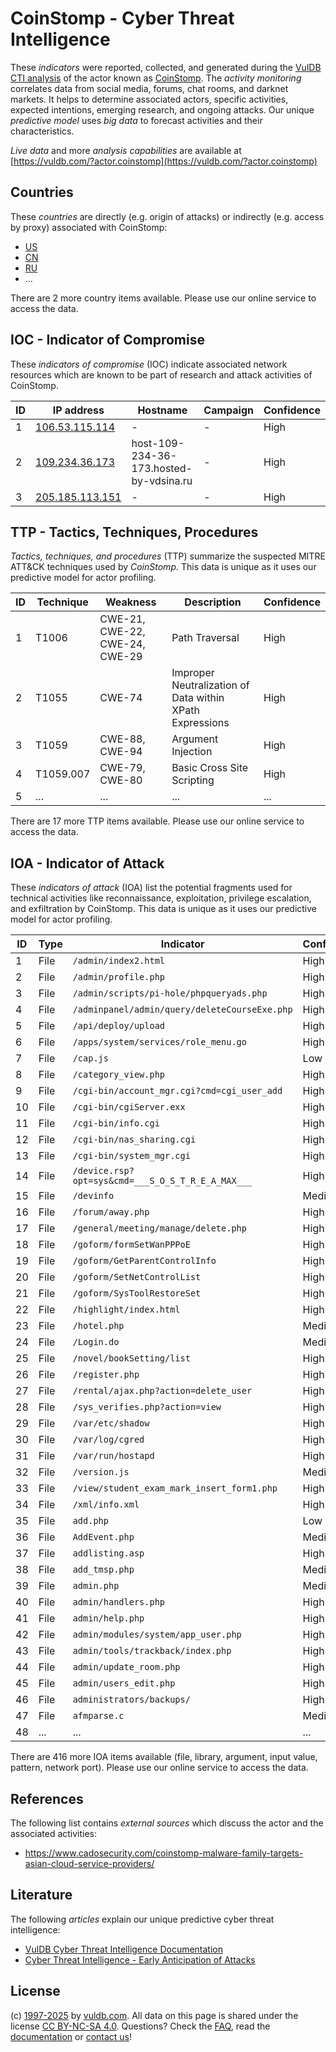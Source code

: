 # CoinStomp - Cyber Threat Intelligence

These _indicators_ were reported, collected, and generated during the [VulDB CTI analysis](https://vuldb.com/?kb.cti) of the actor known as [CoinStomp](https://vuldb.com/?actor.coinstomp). The _activity monitoring_ correlates data from social media, forums, chat rooms, and darknet markets. It helps to determine associated actors, specific activities, expected intentions, emerging research, and ongoing attacks. Our unique _predictive model_ uses _big data_ to forecast activities and their characteristics.

_Live data_ and more _analysis capabilities_ are available at [https://vuldb.com/?actor.coinstomp](https://vuldb.com/?actor.coinstomp)

## Countries

These _countries_ are directly (e.g. origin of attacks) or indirectly (e.g. access by proxy) associated with CoinStomp:

* [US](https://vuldb.com/?country.us)
* [CN](https://vuldb.com/?country.cn)
* [RU](https://vuldb.com/?country.ru)
* ...

There are 2 more country items available. Please use our online service to access the data.

## IOC - Indicator of Compromise

These _indicators of compromise_ (IOC) indicate associated network resources which are known to be part of research and attack activities of CoinStomp.

ID | IP address | Hostname | Campaign | Confidence
-- | ---------- | -------- | -------- | ----------
1 | [106.53.115.114](https://vuldb.com/?ip.106.53.115.114) | - | - | High
2 | [109.234.36.173](https://vuldb.com/?ip.109.234.36.173) | host-109-234-36-173.hosted-by-vdsina.ru | - | High
3 | [205.185.113.151](https://vuldb.com/?ip.205.185.113.151) | - | - | High

## TTP - Tactics, Techniques, Procedures

_Tactics, techniques, and procedures_ (TTP) summarize the suspected MITRE ATT&CK techniques used by _CoinStomp_. This data is unique as it uses our predictive model for actor profiling.

ID | Technique | Weakness | Description | Confidence
-- | --------- | -------- | ----------- | ----------
1 | T1006 | CWE-21, CWE-22, CWE-24, CWE-29 | Path Traversal | High
2 | T1055 | CWE-74 | Improper Neutralization of Data within XPath Expressions | High
3 | T1059 | CWE-88, CWE-94 | Argument Injection | High
4 | T1059.007 | CWE-79, CWE-80 | Basic Cross Site Scripting | High
5 | ... | ... | ... | ...

There are 17 more TTP items available. Please use our online service to access the data.

## IOA - Indicator of Attack

These _indicators of attack_ (IOA) list the potential fragments used for technical activities like reconnaissance, exploitation, privilege escalation, and exfiltration by CoinStomp. This data is unique as it uses our predictive model for actor profiling.

ID | Type | Indicator | Confidence
-- | ---- | --------- | ----------
1 | File | `/admin/index2.html` | High
2 | File | `/admin/profile.php` | High
3 | File | `/admin/scripts/pi-hole/phpqueryads.php` | High
4 | File | `/adminpanel/admin/query/deleteCourseExe.php` | High
5 | File | `/api/deploy/upload` | High
6 | File | `/apps/system/services/role_menu.go` | High
7 | File | `/cap.js` | Low
8 | File | `/category_view.php` | High
9 | File | `/cgi-bin/account_mgr.cgi?cmd=cgi_user_add` | High
10 | File | `/cgi-bin/cgiServer.exx` | High
11 | File | `/cgi-bin/info.cgi` | High
12 | File | `/cgi-bin/nas_sharing.cgi` | High
13 | File | `/cgi-bin/system_mgr.cgi` | High
14 | File | `/device.rsp?opt=sys&cmd=___S_O_S_T_R_E_A_MAX___` | High
15 | File | `/devinfo` | Medium
16 | File | `/forum/away.php` | High
17 | File | `/general/meeting/manage/delete.php` | High
18 | File | `/goform/formSetWanPPPoE` | High
19 | File | `/goform/GetParentControlInfo` | High
20 | File | `/goform/SetNetControlList` | High
21 | File | `/goform/SysToolRestoreSet` | High
22 | File | `/highlight/index.html` | High
23 | File | `/hotel.php` | Medium
24 | File | `/Login.do` | Medium
25 | File | `/novel/bookSetting/list` | High
26 | File | `/register.php` | High
27 | File | `/rental/ajax.php?action=delete_user` | High
28 | File | `/sys_verifies.php?action=view` | High
29 | File | `/var/etc/shadow` | High
30 | File | `/var/log/cgred` | High
31 | File | `/var/run/hostapd` | High
32 | File | `/version.js` | Medium
33 | File | `/view/student_exam_mark_insert_form1.php` | High
34 | File | `/xml/info.xml` | High
35 | File | `add.php` | Low
36 | File | `AddEvent.php` | Medium
37 | File | `addlisting.asp` | High
38 | File | `add_tmsp.php` | Medium
39 | File | `admin.php` | Medium
40 | File | `admin/handlers.php` | High
41 | File | `admin/help.php` | High
42 | File | `admin/modules/system/app_user.php` | High
43 | File | `admin/tools/trackback/index.php` | High
44 | File | `admin/update_room.php` | High
45 | File | `admin/users_edit.php` | High
46 | File | `administrators/backups/` | High
47 | File | `afmparse.c` | Medium
48 | ... | ... | ...

There are 416 more IOA items available (file, library, argument, input value, pattern, network port). Please use our online service to access the data.

## References

The following list contains _external sources_ which discuss the actor and the associated activities:

* https://www.cadosecurity.com/coinstomp-malware-family-targets-asian-cloud-service-providers/

## Literature

The following _articles_ explain our unique predictive cyber threat intelligence:

* [VulDB Cyber Threat Intelligence Documentation](https://vuldb.com/?kb.cti)
* [Cyber Threat Intelligence - Early Anticipation of Attacks](https://www.scip.ch/en/?labs.20201022)

## License

(c) [1997-2025](https://vuldb.com/?kb.changelog) by [vuldb.com](https://vuldb.com/?kb.about). All data on this page is shared under the license [CC BY-NC-SA 4.0](https://creativecommons.org/licenses/by-nc-sa/4.0/). Questions? Check the [FAQ](https://vuldb.com/?kb.faq), read the [documentation](https://vuldb.com/?kb) or [contact us](https://vuldb.com/?contact)!
